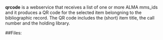 **qrcode** is a webservice that receives a list of
one or more ALMA mms_ids and it produces a QR code 
for the selected item belongning to the bibliographic
record. The QR code includes the (short) item title,
the call number and the holding library.

##Files:
